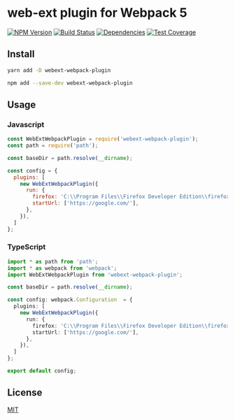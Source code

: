 # web-ext plugin for Webpack 5

[![NPM Version][npm-image]][npm-url]
[![Build Status][travis-image]][travis-url]
[![Dependencies][david-image]][david-url]
[![Test Coverage][coveralls-image]][coveralls-url]

## Install

```bash
yarn add -D webext-webpack-plugin
```

```bash
npm add --save-dev webext-webpack-plugin
```

## Usage

### Javascript

```js
const WebExtWebpackPlugin = require('webext-webpack-plugin');
const path = require('path');

const baseDir = path.resolve(__dirname);

const config = {
  plugins: [
    new WebExtWebpackPlugin({
      run: {
        firefox: 'C:\\Program Files\\Firefox Developer Edition\\firefox.exe',
        startUrl: ['https://google.com/'],
      },
    }),
  ]
};
```

### TypeScript

```ts
import * as path from 'path';
import * as webpack from 'webpack';
import WebExtWebpackPlugin from 'webext-webpack-plugin';

const baseDir = path.resolve(__dirname);

const config: webpack.Configuration  = {
  plugins: [
    new WebExtWebpackPlugin({
      run: {
        firefox: 'C:\\Program Files\\Firefox Developer Edition\\firefox.exe',
        startUrl: ['https://google.com/'],
      },
    }),
  ]
};

export default config;
```

## License

[MIT](LICENSE)

[npm-image]: https://img.shields.io/npm/v/webext-webpack-plugin.svg
[npm-url]: https://npmjs.org/package/webext-webpack-plugin
[travis-image]: https://travis-ci.org/TheAifam5/webext-webpack-plugin.svg?branch=master
[travis-url]: https://travis-ci.org/TheAifam5/webext-webpack-plugin
[david-image]: https://david-dm.org/TheAifam5/webext-webpack-plugin.svg
[david-url]: https://david-dm.org/TheAifam5/webext-webpack-plugin
[coveralls-image]: https://img.shields.io/coveralls/TheAifam5/webext-webpack-plugin/master.svg
[coveralls-url]: https://coveralls.io/r/TheAifam5/webext-webpack-plugin?branch=master
